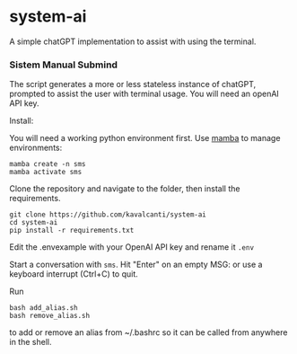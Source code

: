 # system-ai
A simple chatGPT implementation to assist with using the terminal. 

### Sistem Manual Submind

The script generates a more or less stateless instance of chatGPT, prompted to assist the user with terminal usage.
You will need an openAI API key.


Install:

You will need a working python environment first.
Use [mamba](https://mamba.readthedocs.io/en/latest/installation.html) to manage environments:

```
mamba create -n sms
mamba activate sms
```

Clone the repository and navigate to the folder, then install the requirements.

```
git clone https://github.com/kavalcanti/system-ai
cd system-ai
pip install -r requirements.txt
```

Edit the .envexample with your OpenAI API key and rename it `.env`

Start a conversation with `sms`.
Hit "Enter" on an empty MSG: or use a keyboard interrupt (Ctrl+C) to quit.

Run 
```
bash add_alias.sh
bash remove_alias.sh
```

to add or remove an alias from ~/.bashrc so it can be called from anywhere in the shell.
